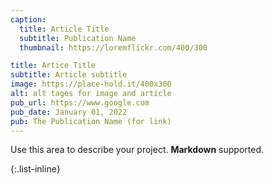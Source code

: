 ```yaml
---
caption:
  title: Article Title
  subtitle: Publication Name
  thumbnail: https://loremflickr.com/400/300

title: Artice Title
subtitle: Article subtitle
image: https://place-hold.it/400x300
alt: alt tages for image and article
pub_url: https://www.google.com
pub_date: January 01, 2022
pub: The Publication Name (for link)
---
```


Use this area to describe your project. **Markdown** supported.

{:.list-inline}